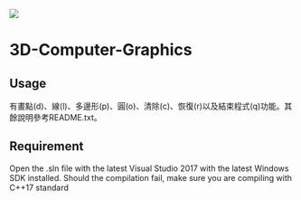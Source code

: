 ![](https://img.shields.io/badge/language-C++17-blue.svg)
# 3D-Computer-Graphics
## Usage
有畫點(d)、線(l)、多邊形(p)、圓(o)、清除(c)、恢復(r)以及結束程式(q)功能。其餘說明參考README.txt。

## Requirement
Open the .sln file with the latest Visual Studio 2017 with the latest Windows SDK installed. Should the compilation fail, make sure you are compiling with C++17 standard
